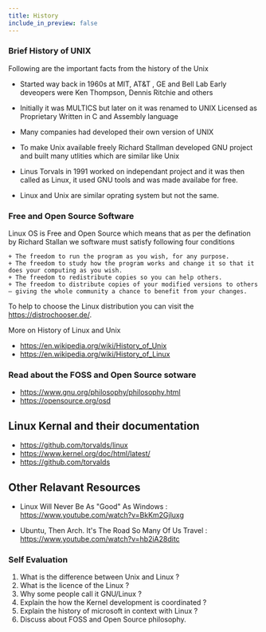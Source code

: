 ```yaml
---
title: History
include_in_preview: false
---
```


### Brief History of UNIX

Following are the important facts from the history of the Unix

+ Started way back in 1960s at MIT, AT&T , GE and Bell Lab Early deveopers were Ken Thompson, Dennis Ritchie and others

+ Initially it was MULTICS but later on it was renamed to UNIX Licensed as Proprietary
Written in C and Assembly language

+ Many companies had developed their own version of UNIX

+ To make Unix available freely Richard Stallman developed GNU project and built many utlities which are similar like Unix 

+ Linus Torvals in 1991 worked on independant project and it was then called as Linux, it used GNU tools and was made availabe for free. 

+ Linux and Unix are similar oprating system but not the same.


### Free and Open Source Software 

Linux OS is Free and Open Source which means that as per the defination by Richard Stallan we software must satisfy following four conditions 

```
+ The freedom to run the program as you wish, for any purpose.
+ The freedom to study how the program works and change it so that it does your computing as you wish.
+ The freedom to redistribute copies so you can help others.
+ The freedom to distribute copies of your modified versions to others – giving the whole community a chance to benefit from your changes.
```

To help to choose the Linux distribution you can visit the https://distrochooser.de/.

More on History of Linux and Unix

+ https://en.wikipedia.org/wiki/History_of_Unix
+ https://en.wikipedia.org/wiki/History_of_Linux

### Read about the FOSS and Open Source sotware

+ https://www.gnu.org/philosophy/philosophy.html
+ https://opensource.org/osd

## Linux Kernal and their documentation

+ https://github.com/torvalds/linux
+ https://www.kernel.org/doc/html/latest/
+ https://github.com/torvalds


## Other Relavant Resources

+ Linux Will Never Be As "Good" As Windows : https://www.youtube.com/watch?v=BkKm2Gjluxg

+ Ubuntu, Then Arch. It's The Road So Many Of Us Travel : https://www.youtube.com/watch?v=hb2iA28ditc

### Self Evaluation

1. What is the difference between Unix and Linux ?
2. What is the licence of the Linux ?
3. Why some people call it GNU/Linux ?
4. Explain the how the Kernel development is coordinated ?
5. Explain the history of microsoft in context with Linux ?
6. Discuss about FOSS and Open Source philosophy.
